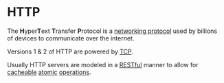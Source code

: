 # HTTP

The **H**yper**T**ext **T**ransfer **P**rotocol is a [networking protocol](@Network-Protocol)
used by billions of devices to communicate over the internet.

Versions 1 & 2 of HTTP are powered by [TCP](@TCP).

Usually HTTP servers are modeled in a [RESTful](@REST) manner
to allow for [cacheable](@Caching) [atomic](@Atomicity) [operations](@HTTP-Method).
